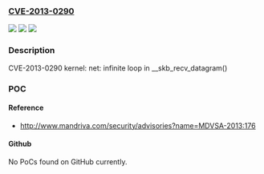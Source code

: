 ### [CVE-2013-0290](https://cve.mitre.org/cgi-bin/cvename.cgi?name=CVE-2013-0290)
![](https://img.shields.io/static/v1?label=Product&message=Red%20Hat%20Enterprise%20MRG%202&color=blue)
![](https://img.shields.io/static/v1?label=Version&message=!%200%3A3.6.11-rt30.25.el6rt%20&color=brighgreen)
![](https://img.shields.io/static/v1?label=Vulnerability&message=Loop%20with%20Unreachable%20Exit%20Condition%20('Infinite%20Loop')&color=brighgreen)

### Description

CVE-2013-0290 kernel: net: infinite loop in __skb_recv_datagram()

### POC

#### Reference
- http://www.mandriva.com/security/advisories?name=MDVSA-2013:176

#### Github
No PoCs found on GitHub currently.

